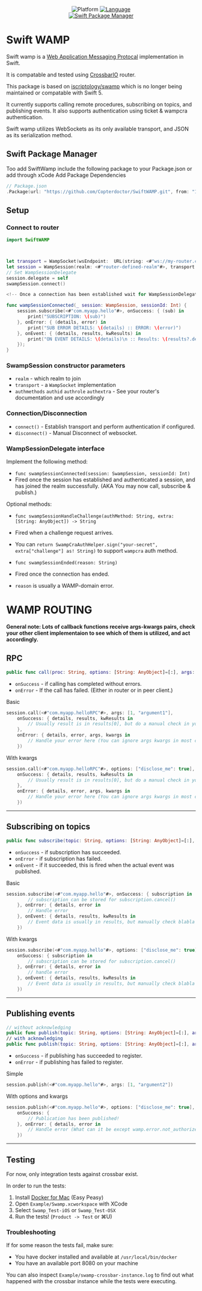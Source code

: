 <p align="center">
  <img src="http://img.shields.io/badge/platform-iOS | tvOS | macOS-blue.svg?style=flat" alt="Platform" />
  <a href="https://developer.apple.com/swift">
    <img src="http://img.shields.io/badge/Swift-5.0-brightgreen.svg?style=flat" alt="Language">
  </a>
  <!-- <a href="https://github.com/Carthage/Carthage">
    <img src="https://img.shields.io/badge/Carthage-compatible-4BC51D.svg?style=flat" alt="Carthage" />
  </a> -->
  <br />
  <a href="https://github.com/apple/swift-package-manager">
    <img src="https://img.shields.io/badge/Swift%20Package%20Manager-compatible-brightgreen.svg?style=flat" alt="Swift Package Manager" />
  </a>
</p>

# Swift WAMP

Swift wamp is a [Web Application Messaging Protocal](https://wamp-proto.org/) implementation in Swift.

It is compatable and tested using [CrossbarIO](https://crossbar.io/) router.

This package is based on [iscriptology/swamp](https://github.com/iscriptology/swamp) which is no longer being maintained or compatable with Swift 5.

It currently supports calling remote procedures, subscribing on topics, and publishing events. It also supports authentication using ticket & wampcra authentication.

Swift wamp utilizes WebSockets as its only available transport, and JSON as its serialization method.

## Swift Package Manager

Too add SwiftWamp include the following package to your Package.json or add through xCode Add Package Dependencies

```swift
// Package.json
.Package(url: "https://github.com/Copterdoctor/SwiftWAMP.git", from: "1.0.0")
```

## Setup

### Connect to router

```swift
import SwiftWAMP



let transport = WampSocket(wsEndpoint:  URL(string: <#"ws://my-router.com:8080/ws"#>)!)
let session = WampSession(realm: <#"router-defined-realm"#>, transport: swampTransport)
// Set WampSessionDelegate
session.delegate = self
swampSession.connect()

<!-- Once a connection has been established wait for WampSessionDelegate's callbacks to start a WAMP Session. -->

func wampSessionConnected(_ session: WampSession, sessionId: Int) {
    session.subscribe(<#"com.myapp.hello"#>, onSuccess: { (sub) in
        print("SUBSCRIPTION: \(sub)")
    }, onError: { (details, error) in
        print("SUB ERROR DETAILS: \(details) :: ERROR: \(error)")
    }, onEvent: { (details, results, kwResults) in
        print("ON EVENT DETAILS: \(details)\n :: Results: \(results?.debugDescription)\n :: kwResults: (kwResults?.debugDescription)")
    });
}
```

### SwampSession constructor parameters

* `realm` - which realm to join
* `transport` - a `WampSocket` implementation
* `authmethods` `authid` `authrole` `authextra` - See your router's documentation and use accordingly

### Connection/Disconnection

* `connect()` - Establish transport and perform authentication if configured.
* `disconnect()` - Manual Disconnect of websocket.

### WampSessionDelegate interface

Implement the following method:

* `func swampSessionConnected(session: SwampSession, sessionId: Int)`
* Fired once the session has established and authenticated a session, and has joined the realm successfully. (AKA You may now call, subscribe & publish.)

Optional methods:

* `func swampSessionHandleChallenge(authMethod: String, extra: [String: AnyObject]) -> String`
* Fired when a challenge request arrives.
* You can `return SwampCraAuthHelper.sign("your-secret", extra["challenge"] as! String)` to support `wampcra` auth method.

* `func swampSessionEnded(reason: String)`
* Fired once the connection has ended.
* `reason` is usually a WAMP-domain error.

# WAMP ROUTING

**General note: Lots of callback functions receive args-kwargs pairs, check your other client implementaion to see which of them is utilized, and act accordingly.**

## RPC

```swift
public func call(proc: String, options: [String: AnyObject]=[:], args: [AnyObject]?=nil, kwargs: [String: AnyObject]?=nil, onSuccess: CallCallback, onError: ErrorCallCallback)
```

* `onSuccess` - if calling has completed without errors.
* `onError` - If the call has failed. (Either in router or in peer client.)

Basic

```swift
session.call(<#"com.myapp.helloRPC"#>, args: [1, "argument1"],
    onSuccess: { details, results, kwResults in
        // Usually result is in results[0], but do a manual check in your infrastructure
    },
    onError: { details, error, args, kwargs in
        // Handle your error here (You can ignore args kwargs in most cases)
    })
```

With kwargs

```swift
session.call(<#"com.myapp.helloRPC"#>, options: ["disclose_me": true], args: [1, "argument1"], kwargs: ["arg1": 1, "arg2": "argument2"],
    onSuccess: { details, results, kwResults in
        // Usually result is in results[0], but do a manual check in your infrastructure
    },
    onError: { details, error, args, kwargs in
        // Handle your error here (You can ignore args kwargs in most cases)
    })
```

___

## Subscribing on topics

```swift
public func subscribe(topic: String, options: [String: AnyObject]=[:], onSuccess: SubscribeCallback, onError: ErrorSubscribeCallback, onEvent: EventCallback)
```

* `onSuccess` - if subscription has succeeded.
* `onError` - if subscription has failed.
* `onEvent` - if it succeeded, this is fired when the actual event was published.

Basic

```swift
session.subscribe(<#"com.myapp.hello"#>, onSuccess: { subscription in
        // subscription can be stored for subscription.cancel()
    }, onError: { details, error in
        // Handle error
    }, onEvent: { details, results, kwResults in
        // Event data is usually in results, but manually check blabla yadayada
    })
```

With kwargs

```swift
session.subscribe(<#"com.myapp.hello"#>, options: ["disclose_me": true],
    onSuccess: { subscription in
        // subscription can be stored for subscription.cancel()
    }, onError: { details, error in
        // handle error
    }, onEvent: { details, results, kwResults in
        // Event data is usually in results, but manually check blabla yadayada
    })
```

___

## Publishing events

```swift
// without acknowledging
public func publish(topic: String, options: [String: AnyObject]=[:], args: [AnyObject]?=nil, kwargs: [String: AnyObject]?=nil)
// with acknowledging
public func publish(topic: String, options: [String: AnyObject]=[:], args: [AnyObject]?=nil, kwargs: [String: AnyObject]?=nil, onSuccess: PublishCallback, onError: ErrorPublishCallback) {
```

* `onSuccess` - if publishing has succeeded to register.
* `onError` - if publishing has failed to register.

Simple

```swift
session.publish(<#"com.myapp.hello"#>, args: [1, "argument2"])
```

With options and kwargs

```swift
session.publish(<#"com.myapp.hello"#>, options: ["disclose_me": true],  args: [1, "argument2"], kwargs: ["arg1": 1, "arg2": "argument2"],
    onSuccess: {
        // Publication has been published!
    }, onError: { details, error in
        // Handle error (What can it be except wamp.error.not_authorized?)
    })
```

___

## Testing

For now, only integration tests against crossbar exist.

In order to run the tests:

1. Install [Docker for Mac](https://docs.docker.com/engine/installation/mac/) (Easy Peasy)
2. Open `Example/Swamp.xcworkspace` with XCode
3. Select `Swamp_Test-iOS` or `Swamp_Test-OSX`
4. Run the tests! (`Product -> Test` or ⌘U)

### Troubleshooting
If for some reason the tests fail, make sure:

* You have docker installed and available at `/usr/local/bin/docker`
* You have an available port 8080 on your machine

You can also inspect `Example/swamp-crossbar-instance.log` to find out what happened with the crossbar instance while the tests were executing.